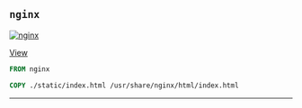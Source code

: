 ## `nginx`


[![nginx](https://github.com/seanghay/dockerfile/actions/workflows/nginx.yml/badge.svg)](https://github.com/seanghay/dockerfile/actions/workflows/nginx.yml)

[View](./vite-html/)
```dockerfile
FROM nginx

COPY ./static/index.html /usr/share/nginx/html/index.html

```


---

